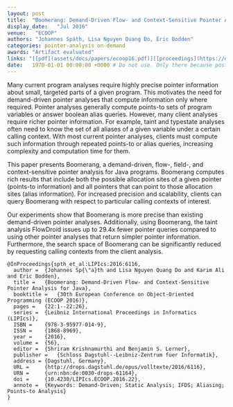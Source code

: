 ```yaml
---
layout: post
title:  "Boomerang: Demand-Driven Flow- and Context-Sensitive Pointer Analysis for Java"
display_date:   "Jul 2016"
venue:   "ECOOP"
authors: "Johannes Späth, Lisa Nguyen Quang Do, Eric Bodden"
categories: pointer-analysis on-demand
awards: "Artifact evaluated"
links: "[[pdf](assets/docs/papers/ecoop16.pdf)][[proceedings](https://drops.dagstuhl.de/opus/volltexte/2016/6116/)][[implementation](https://github.com/johspaeth/boomerang-artifact)][[video](https://www.youtube.com/watch?v=aTt4M2_TGPI)]"
date:   1970-01-01 00:00:00 +0000 # Do not use. Only there because posts require a date.
---
```

Many current program analyses require highly precise pointer information about small, targeted parts of a given program. This motivates the need for demand-driven pointer analyses that compute information only where required. Pointer analyses generally compute points-to sets of program variables or answer boolean alias queries. However, many client analyses require richer pointer information. For example, taint and typestate analyses often need to know the set of all aliases of a given variable under a certain calling context. With most current pointer analyses, clients must compute such information through repeated points-to or alias queries, increasing complexity and computation time for them.

This paper presents Boomerang, a demand-driven, flow-, field-, and context-sensitive pointer analysis for Java programs. Boomerang computes rich results that include both the possible allocation sites of a given pointer (points-to information) and all pointers that can point to those allocation sites (alias information). For increased precision and scalability, clients can query Boomerang with respect to particular calling contexts of interest.

Our experiments show that Boomerang is more precise than existing demand-driven pointer analyses. Additionally, using Boomerang, the taint analysis FlowDroid issues up to 29.4x fewer pointer queries compared to using other pointer analyses that return simpler pointer information. Furthermore, the search space of Boomerang can be significantly reduced by requesting calling contexts from the client analysis. 


```
@InProceedings{spth_et_al:LIPIcs:2016:6116,
  author =	{Johannes Sp{\"a}th and Lisa Nguyen Quang Do and Karim Ali and Eric Bodden},
  title =	{Boomerang: Demand-Driven Flow- and Context-Sensitive Pointer Analysis for Java},
  booktitle =	{30th European Conference on Object-Oriented Programming (ECOOP 2016)},
  pages =	{22:1--22:26},
  series =	{Leibniz International Proceedings in Informatics (LIPIcs)},
  ISBN =	{978-3-95977-014-9},
  ISSN =	{1868-8969},
  year =	{2016},
  volume =	{56},
  editor =	{Shriram Krishnamurthi and Benjamin S. Lerner},
  publisher =	{Schloss Dagstuhl--Leibniz-Zentrum fuer Informatik},
  address =	{Dagstuhl, Germany},
  URL =		{http://drops.dagstuhl.de/opus/volltexte/2016/6116},
  URN =		{urn:nbn:de:0030-drops-61164},
  doi =		{10.4230/LIPIcs.ECOOP.2016.22},
  annote =	{Keywords: Demand-Driven; Static Analysis; IFDS; Aliasing; Points-to Analysis}
}
```